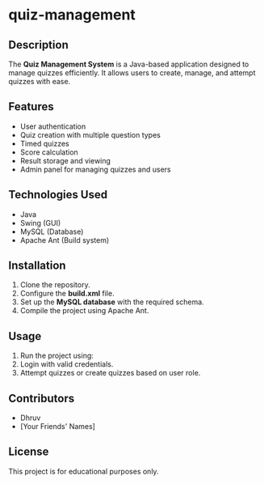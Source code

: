 # quiz-management

## Description
The **Quiz Management System** is a Java-based application designed to manage quizzes efficiently. It allows users to create, manage, and attempt quizzes with ease.

## Features
- User authentication
- Quiz creation with multiple question types
- Timed quizzes
- Score calculation
- Result storage and viewing
- Admin panel for managing quizzes and users

## Technologies Used
- Java
- Swing (GUI)
- MySQL (Database)
- Apache Ant (Build system)

## Installation
1. Clone the repository.
2. Configure the **build.xml** file.
3. Set up the **MySQL database** with the required schema.
4. Compile the project using Apache Ant.

## Usage
1. Run the project using:
2. Login with valid credentials.
3. Attempt quizzes or create quizzes based on user role.

## Contributors
- Dhruv
- [Your Friends' Names]

## License
This project is for educational purposes only.
